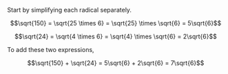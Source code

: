 Start by simplifying each radical separately.

$$\sqrt{150} = \sqrt{25 \times 6} = \sqrt{25} \times \sqrt{6} = 5\sqrt{6}$$

$$\sqrt{24} = \sqrt{4 \times 6} = \sqrt{4} \times \sqrt{6} = 2\sqrt{6}$$

To add these two expressions,

$$\sqrt{150} + \sqrt{24} = 5\sqrt{6} + 2\sqrt{6} = 7\sqrt{6}$$
